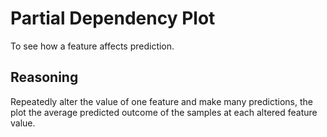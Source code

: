# Partial Dependency Plot

To see how a feature affects prediction.

## Reasoning
Repeatedly alter the value of one feature and make many predictions, the plot the average predicted outcome of the samples at each altered feature value.